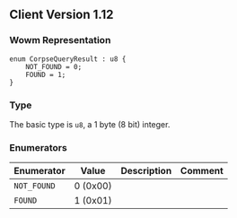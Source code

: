 ## Client Version 1.12

### Wowm Representation
```rust,ignore
enum CorpseQueryResult : u8 {
    NOT_FOUND = 0;
    FOUND = 1;
}
```
### Type
The basic type is `u8`, a 1 byte (8 bit) integer.
### Enumerators
| Enumerator | Value  | Description | Comment |
| --------- | -------- | ----------- | ------- |
| `NOT_FOUND` | 0 (0x00) |  |  |
| `FOUND` | 1 (0x01) |  |  |
